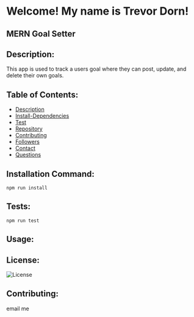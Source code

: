 # Welcome! My name is Trevor Dorn!

## MERN Goal Setter

## Description:

This app is used to track a users goal where they can post, update, and delete their own goals.

## Table of Contents:

- [Description](#Description)
- [Install-Dependencies](#Install-Dependencies)
- [Test](#Test)
- [Repository](#Repository)
- [Contributing](#Contributing)
- [Followers](#Followers)
- [Contact](#Contact)
- [Questions](#Questions)

## Installation Command:

`npm run install`

## Tests:

`npm run test`

## Usage:

## License:

![License](https://img.shields.io/badge/license-MIT-green.svg)

## Contributing:

email me
